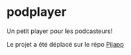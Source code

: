 # podplayer
Un petit player pour les podcasteurs!

Le projet a été déplacé sur le répo [Pijapp](https://github.com/Bigaston/pijapp)
